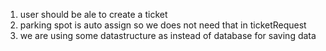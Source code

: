 1. user should be ale to create a ticket
2. parking spot is auto assign so we does not need that in ticketRequest
3. we are using some datastructure as instead of database for saving data